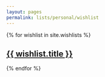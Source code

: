 ```yaml
---
layout: pages
permalink: lists/personal/wishlist
---
```


<wishlists>
{% for wishlist in site.wishlists %}
    <h2><a href="{{ site.baseurl }}{{ wishlist.url }}">{{ wishlist.title }}</a></h2>
{% endfor %}
</wishlists>
